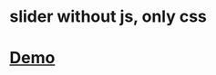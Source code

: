 # slider without js, only css

# [Demo](https://tarasiukdima.github.io/cssMemSlider/cssMemSlider/index.html)